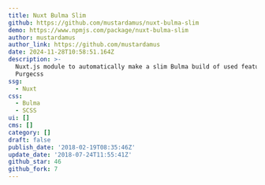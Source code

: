 ```yaml
---
title: Nuxt Bulma Slim
github: https://github.com/mustardamus/nuxt-bulma-slim
demo: https://www.npmjs.com/package/nuxt-bulma-slim
author: mustardamus
author_link: https://github.com/mustardamus
date: 2024-11-28T10:58:51.164Z
description: >-
  Nuxt.js module to automatically make a slim Bulma build of used features with
  Purgecss
ssg:
  - Nuxt
css:
  - Bulma
  - SCSS
ui: []
cms: []
category: []
draft: false
publish_date: '2018-02-19T08:35:46Z'
update_date: '2018-07-24T11:55:41Z'
github_star: 46
github_fork: 7
---
```

